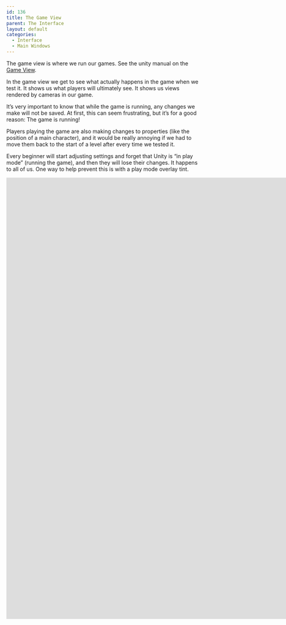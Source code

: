 ```yaml
---
id: 136
title: The Game View
parent: The Interface
layout: default
categories:
  - Interface
  - Main Windows
---
```


The game view is where we run our games. See the unity manual on the [Game View](https://docs.unity3d.com/Manual/GameView.html).

In the game view we get to see what actually happens in the game when we test it. It shows us what players will ultimately see. It shows us views rendered by cameras in our game.

It&#8217;s very important to know that while the game is running, any changes we make will not be saved. At first, this can seem frustrating, but it&#8217;s for a good reason: The game is running!

Players playing the game are also making changes to properties (like the position of a main character), and it would be really annoying if we had to move them back to the start of a level after every time we tested it. 

Every beginner will start adjusting settings and forget that Unity is &#8220;in play mode&#8221; (running the game), and then they will lose their changes. It happens to all of us. One way to help prevent this is with a play mode overlay tint.

<iframe width="2543" height="1157" src="https://www.youtube.com/embed/w7RLUM9TBXY" frameborder="0" allow="accelerometer; autoplay; encrypted-media; gyroscope; picture-in-picture" allowfullscreen></iframe>